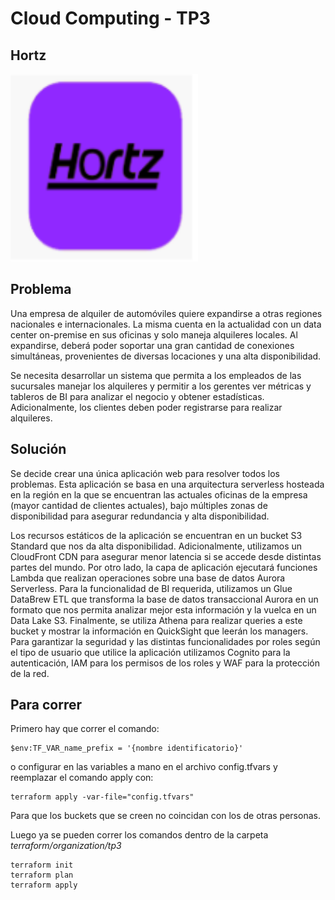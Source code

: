 # Cloud Computing - TP3

## Hortz
<img src="./resources/images/hortz.png" width="300" height="300" />

## Problema

Una empresa de alquiler de automóviles quiere expandirse a otras regiones nacionales e internacionales. La misma cuenta en la actualidad con un data center on-premise en sus oficinas y solo maneja alquileres locales. Al expandirse, deberá poder soportar una gran cantidad de conexiones simultáneas, provenientes de diversas locaciones y una alta disponibilidad.

Se necesita desarrollar un sistema que permita a los empleados de las sucursales manejar los alquileres y permitir a los gerentes ver métricas y tableros de BI para analizar el negocio y obtener estadísticas. Adicionalmente, los clientes deben poder registrarse para realizar alquileres.

## Solución

Se decide crear una única aplicación web para resolver todos los problemas. Esta aplicación se basa en una arquitectura serverless hosteada en la región en la que se encuentran las actuales oficinas de la empresa (mayor cantidad de clientes actuales), bajo múltiples zonas de disponibilidad para asegurar redundancia y alta disponibilidad.

Los recursos estáticos de la aplicación se encuentran en un bucket S3 Standard que nos da alta disponibilidad. Adicionalmente, utilizamos un CloudFront CDN para asegurar menor latencia si se accede desde distintas partes del mundo. Por otro lado, la capa de aplicación ejecutará funciones Lambda que realizan operaciones sobre una base de datos Aurora Serverless. Para la funcionalidad de BI requerida, utilizamos un Glue DataBrew ETL que transforma la base de datos transaccional Aurora en un formato que nos permita analizar mejor esta información y la vuelca en un Data Lake S3. Finalmente, se utiliza Athena para realizar queries a este bucket y mostrar la información en QuickSight que leerán los managers. Para garantizar la seguridad y las distintas funcionalidades por roles según el tipo de usuario que utilice la aplicación utilizamos Cognito para la autenticación, IAM para los permisos de los roles y WAF para la protección de la red.


## Para correr
Primero hay que correr el comando:
```
$env:TF_VAR_name_prefix = '{nombre identificatorio}'
```
o configurar en las variables a mano en el archivo config.tfvars y reemplazar el comando apply con:
```
terraform apply -var-file="config.tfvars"
```

Para que los buckets que se creen no coincidan con los de otras personas.

Luego ya se pueden correr los comandos dentro de la carpeta *terraform/organization/tp3*
```
terraform init
terraform plan
terraform apply
```